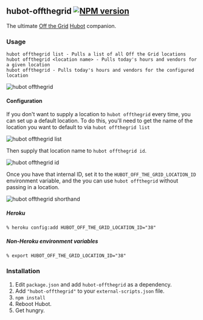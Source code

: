 ## hubot-offthegrid [![NPM version](https://badge.fury.io/js/hubot-offthegrid.png)](http://badge.fury.io/js/hubot-offthegrid)

The ultimate [Off the Grid](http://offthegridsf.com/) [Hubot](https://github.com/github/hubot) companion.

### Usage

    hubot offthegrid list - Pulls a list of all Off the Grid locations
    hubot offthegrid <location name> - Pulls today's hours and vendors for a given location
    hubot offthegrid - Pulls today's hours and vendors for the configured location

![hubot offthegrid](https://raw.githubusercontent.com/jonursenbach/hubot-offthegrid/master/img/usage.png)

#### Configuration

If you don't want to supply a location to `hubot offthegrid` every time, you can set up a default location. To do this, you'll need to get the name of the location you want to default to via `hubot offthegrid list`

![hubot offthegrid list](https://raw.githubusercontent.com/jonursenbach/hubot-offthegrid/master/img/list.png)

Then supply that location name to `hubot offthegrid id`.

![hubot offthegrid id](https://raw.githubusercontent.com/jonursenbach/hubot-offthegrid/master/img/location-id.png)

Once you have that internal ID, set it to the `HUBOT_OFF_THE_GRID_LOCATION_ID` environment variable, and the you can use `hubot offthegrid` without passing in a location.

![hubot offthegrid shorthand](https://raw.githubusercontent.com/jonursenbach/hubot-offthegrid/master/img/usage-shorthand.png)

##### Heroku

    % heroku config:add HUBOT_OFF_THE_GRID_LOCATION_ID="38"

##### Non-Heroku environment variables

    % export HUBOT_OFF_THE_GRID_LOCATION_ID="38"

### Installation
1. Edit `package.json` and add `hubot-offthegrid` as a dependency.
2. Add `"hubot-offthegrid"` to your `external-scripts.json` file.
3. `npm install`
4. Reboot Hubot.
5. Get hungry.
